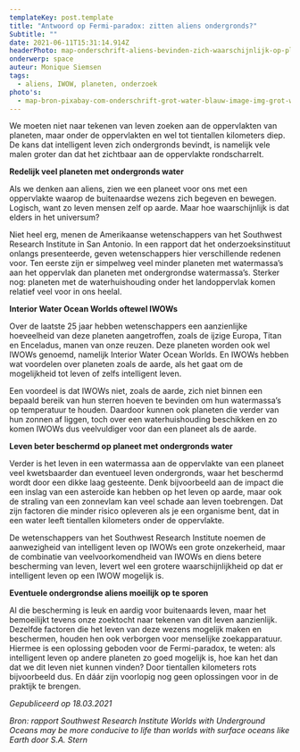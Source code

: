 ```yaml
---
templateKey: post.template
title: "Antwoord op Fermi-paradox: zitten aliens ondergronds?"
Subtitle: ""
date: 2021-06-11T15:31:14.914Z
headerPhoto: map-onderschrift-aliens-bevinden-zich-waarschijnlijk-op-planeten-die-ook-over-ondergronds-water-beschikken-bron-pixabay-com-image1-image-img-alien-rugzakje-landschap-jpg
onderwerp: space
auteur: Monique Siemsen
tags:
  - aliens, IWOW, planeten, onderzoek
photo's:
  - map-bron-pixabay-com-onderschrift-grot-water-blauw-image-img-grot-water-blauw-jpeg
---
```

We moeten niet naar tekenen van leven zoeken aan de oppervlakten van planeten, maar onder de oppervlakten en wel tot tientallen kilometers diep. De kans dat intelligent leven zich ondergronds bevindt, is namelijk vele malen groter dan dat het zichtbaar aan de oppervlakte rondscharrelt.

**Redelijk veel planeten met ondergronds water**

Als we denken aan aliens, zien we een planeet voor ons met een oppervlakte waarop de buitenaardse wezens zich begeven en bewegen. Logisch, want zo leven mensen zelf op aarde. Maar hoe waarschijnlijk is dat elders in het universum?

Niet heel erg, menen de Amerikaanse wetenschappers van het Southwest Research Institute in San Antonio. In een rapport dat het onderzoeksinstituut onlangs presenteerde, geven wetenschappers hier verschillende redenen voor. Ten eerste zijn er simpelweg veel minder planeten met watermassa’s aan het oppervlak dan planeten met ondergrondse watermassa’s. Sterker nog: planeten met de waterhuishouding onder het landoppervlak komen relatief veel voor in ons heelal.

**Interior Water Ocean Worlds oftewel IWOWs**

Over de laatste 25 jaar hebben wetenschappers een aanzienlijke hoeveelheid van deze planeten aangetroffen, zoals de ijzige Europa, Titan en Enceladus, manen van onze reuzen. Deze planeten worden ook wel IWOWs genoemd, namelijk Interior Water Ocean Worlds. En IWOWs hebben wat voordelen over planeten zoals de aarde, als het gaat om de mogelijkheid tot leven of zelfs intelligent leven.

Een voordeel is dat IWOWs niet, zoals de aarde, zich niet binnen een bepaald bereik van hun sterren hoeven te bevinden om hun watermassa’s op temperatuur te houden. Daardoor kunnen ook planeten die verder van hun zonnen af liggen, toch over een waterhuishouding beschikken en zo komen IWOWs dus veelvuldiger voor dan een planeet als de aarde.

**Leven beter beschermd op planeet met ondergronds water**

Verder is het leven in een watermassa aan de oppervlakte van een planeet veel kwetsbaarder dan eventueel leven ondergronds, waar het beschermd wordt door een dikke laag gesteente. Denk bijvoorbeeld aan de impact die een inslag van een asteroïde kan hebben op het leven op aarde, maar ook de straling van een zonnevlam kan veel schade aan leven toebrengen. Dat zijn factoren die minder risico opleveren als je een organisme bent, dat in een water leeft tientallen kilometers onder de oppervlakte.

De wetenschappers van het Southwest Research Institute noemen de aanwezigheid van intelligent leven op IWOWs een grote onzekerheid, maar de combinatie van veelvoorkomendheid van IWOWs en diens betere bescherming van leven, levert wel een grotere waarschijnlijkheid op dat er intelligent leven op een IWOW mogelijk is.

**Eventuele ondergrondse aliens moeilijk op te sporen**

Al die bescherming is leuk en aardig voor buitenaards leven, maar het bemoeilijkt tevens onze zoektocht naar tekenen van dit leven aanzienlijk. Dezelfde factoren die het leven van deze wezens mogelijk maken en beschermen, houden hen ook verborgen voor menselijke zoekapparatuur. Hiermee is een oplossing geboden voor de Fermi-paradox, te weten: als intelligent leven op andere planeten zo goed mogelijk is, hoe kan het dan dat we dit leven niet kunnen vinden? Door tientallen kilometers rots bijvoorbeeld dus. En dáár zijn voorlopig nog geen oplossingen voor in de praktijk te brengen.

*Gepubliceerd op 18.03.2021*

*Bron: rapport Southwest Research Institute Worlds with Underground Oceans may be more conducive to life than worlds with surface oceans like Earth door S.A. Stern*